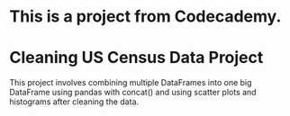 # This is a project from Codecademy.

# Cleaning US Census Data Project
This project involves combining multiple DataFrames into one big DataFrame using pandas with concat() and using scatter plots and histograms after cleaning the data.

